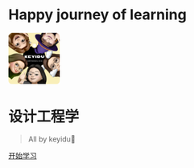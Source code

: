 # Happy journey of learning
>
<img src="./img0/ke1.png" alt="keyidu" style="zoom:10%;" />

# 设计工程学

> All by keyidu👋

[开始学习](./README.md)

